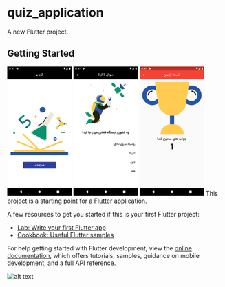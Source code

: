 # quiz_application

A new Flutter project.

## Getting Started
<img src="images/start_app.png" width="150" height="300">
<img src="images/question_app.png" width="150" height="300">
<img src="images/result_app.png" width="150" height="300">
This project is a starting point for a Flutter application.

A few resources to get you started if this is your first Flutter project:

- [Lab: Write your first Flutter app](https://docs.flutter.dev/get-started/codelab)
- [Cookbook: Useful Flutter samples](https://docs.flutter.dev/cookbook)

For help getting started with Flutter development, view the
[online documentation](https://docs.flutter.dev/), which offers tutorials,
samples, guidance on mobile development, and a full API reference.

![alt text]()